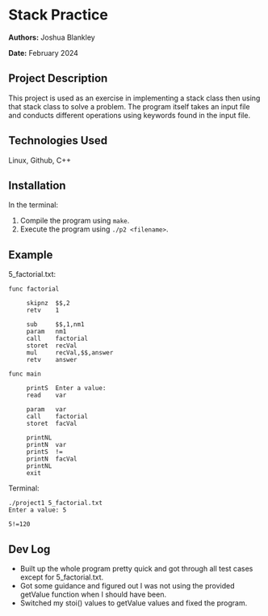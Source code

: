 # Stack Practice

**Authors:** Joshua Blankley

**Date:** February 2024

## Project Description

This project is used as an exercise in implementing a stack class then using that stack class to solve a problem. The program itself takes an input file and conducts different operations using keywords found in the input file. 

## Technologies Used

Linux, Github, C++

## Installation

In the terminal:

1. Compile the program using `make`.
2. Execute the program using `./p2 <filename>`.

## Example

5_factorial.txt:
```console
func factorial

     skipnz  $$,2
     retv    1

     sub     $$,1,nm1
     param   nm1
     call    factorial
     storet  recVal
     mul     recVal,$$,answer
     retv    answer
     
func main

     printS  Enter a value:
     read    var

     param   var
     call    factorial
     storet  facVal

     printNL
     printN  var
     printS  !=
     printN  facVal
     printNL
     exit
```

Terminal:
```console
./project1 5_factorial.txt
Enter a value: 5

5!=120
```

## Dev Log
- Built up the whole program pretty quick and got through all test cases except for 5_factorial.txt.
- Got some guidance and figured out I was not using the provided getValue function when I should have been.
- Switched my stoi() values to getValue values and fixed the program.

